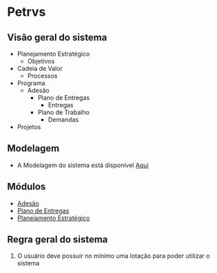 # Petrvs

## Visão geral do sistema

- Planejamento Estratégico
  - Objetivos
- Cadeia de Valor
  - Processos
- Programa
  - Adesão
    - Plano de Entregas
      - Entregas
    - Plano de Trabalho
      - Demandas
- Projetos

## Modelagem

- A Modelagem do sistema está disponível [Aqui](modelagem.md)  

## Módulos

* [Adesão](adesao.md)
* [Plano de Entregas](plano_de_entregas.md)
* [Planejamento Estratégico](Planejamento_estratégico.md)

## Regra geral do sistema

1) O usuário deve possuir no mínimo uma lotação para poder utilizar o sistema
